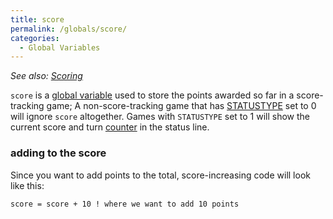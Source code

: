 ```yaml
---
title: score
permalink: /globals/score/
categories: 
  - Global Variables
---
```


*See also: [Scoring](tips/scoring/)*

`score` is a [global variable](basics/global/) used to store the
points awarded so far in a score-tracking game; A non-score-tracking
game that has [STATUSTYPE](globals/statustype/) set to 0 will ignore
`score` altogether. Games with `STATUSTYPE` set to 1 will show the
current score and turn [counter](globals/counter/) in the status line.

### adding to the score

Since you want to add points to the total, score-increasing code will
look like this:

    score = score + 10 ! where we want to add 10 points
